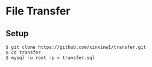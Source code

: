# File Transfer

## Setup

```
$ git clone https://github.com/xinxinw1/transfer.git
$ cd transfer
$ mysql -u root -p < transfer.sql
```
